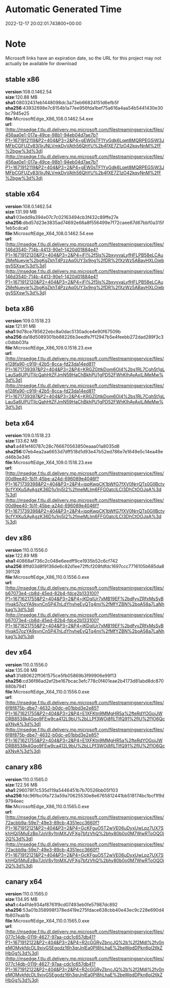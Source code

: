 # Automatic Generated Time
2022-12-17 20:02:01.743800+00:00

# Note
Microsoft links have an expiration date, so the URL for this project may not actually be available for download

## stable x86
**version**:108.0.1462.54  
**size**:120.88 MB  
**sha1**:08032431eb1448098dc3a73eb66824151d6efb5f  
**sha256**:43932698e7c8154b1a77ee956fda1bef75a616a4aa54b5441430e30bc7945e25  
**file**:MicrosoftEdge_X86_108.0.1462.54.exe  
**url**:[http://msedge.f.tlu.dl.delivery.mp.microsoft.com/filestreamingservice/files/456aa0e1-017a-49ce-98b1-94eb04d7ae7b?P1=1671912119&P2=404&P3=2&P4=gEW0sTF1YyGdk6Lqet8MQRPEGSjW3JMFbCGFUZy83j1irJNLVmkDyVAth56QhYU%2b4fXE7Z1zO42kqyNnM%2fF%2bgw%3d%3d](http://msedge.f.tlu.dl.delivery.mp.microsoft.com/filestreamingservice/files/456aa0e1-017a-49ce-98b1-94eb04d7ae7b?P1=1671912119&P2=404&P3=2&P4=gEW0sTF1YyGdk6Lqet8MQRPEGSjW3JMFbCGFUZy83j1irJNLVmkDyVAth56QhYU%2b4fXE7Z1zO42kqyNnM%2fF%2bgw%3d%3d)  

## stable x64
**version**:108.0.1462.54  
**size**:131.99 MB  
**sha1**:03edd9a394e07c7c02163494cb3f432c89ffe27e  
**sha256**:dbd57d23e3835ad74692e66a8f556499e7f72caee67d67bbf0a315f1eb5cdca0  
**file**:MicrosoftEdge_X64_108.0.1462.54.exe  
**url**:[http://msedge.f.tlu.dl.delivery.mp.microsoft.com/filestreamingservice/files/146d3540-714b-4413-90e1-1420d01884e4?P1=1671912120&P2=404&P3=2&P4=iFl%2f5ls%2bxyvvaLyfHFLPB58eLCAu2MeNueyie%2bgKgZkhT4PzzAq0UY3x9ng%2fDR%2fXzWz5ABavHXLOjebgv5SXsw%3d%3d](http://msedge.f.tlu.dl.delivery.mp.microsoft.com/filestreamingservice/files/146d3540-714b-4413-90e1-1420d01884e4?P1=1671912120&P2=404&P3=2&P4=iFl%2f5ls%2bxyvvaLyfHFLPB58eLCAu2MeNueyie%2bgKgZkhT4PzzAq0UY3x9ng%2fDR%2fXzWz5ABavHXLOjebgv5SXsw%3d%3d)  

## beta x86
**version**:109.0.1518.23  
**size**:121.91 MB  
**sha1**:9d78ce785622ebc8a0dac5130adce4e90f67509b  
**sha256**:da18d5089301bb88226b3eedfe7f12947b5e4feebb272dad289f3c3c0dbb03fa  
**file**:MicrosoftEdge_X86_109.0.1518.23.exe  
**url**:[http://msedge.f.tlu.dl.delivery.mp.microsoft.com/filestreamingservice/files/e128fa90-c919-42b5-8cca-fd23da14ed81?P1=1671739397&P2=404&P3=2&P4=KRGZGttkDom6OI4%2bs1RL7Cgh5t1gLLauSa6UPUTlIcQahHtZFJmN59HaChBkhPU1gPD52FWhKlhAyAxlLiMeMw%3d%3d](http://msedge.f.tlu.dl.delivery.mp.microsoft.com/filestreamingservice/files/e128fa90-c919-42b5-8cca-fd23da14ed81?P1=1671739397&P2=404&P3=2&P4=KRGZGttkDom6OI4%2bs1RL7Cgh5t1gLLauSa6UPUTlIcQahHtZFJmN59HaChBkhPU1gPD52FWhKlhAyAxlLiMeMw%3d%3d)  

## beta x64
**version**:109.0.1518.23  
**size**:133.62 MB  
**sha1**:a481ef40787c28c766670563850eaaa01a8035d8  
**sha256**:07eb4ea2aa6653d7dff518d1d93e47b52ed786e7e1649e5c14ea49ed46b3e345  
**file**:MicrosoftEdge_X64_109.0.1518.23.exe  
**url**:[http://msedge.f.tlu.dl.delivery.mp.microsoft.com/filestreamingservice/files/00d9ee40-1b1f-45be-a24d-696089e4046f?P1=1671739398&P2=404&P3=2&P4=jppKwpCK1bWfG7fXV0NrrQTs0GIlBctv9cfYXKuSAyAgzK36D1u1nj5I2%2fmeMLIm6FFG0atclLCl3DhCtOOJqA%3d%3d](http://msedge.f.tlu.dl.delivery.mp.microsoft.com/filestreamingservice/files/00d9ee40-1b1f-45be-a24d-696089e4046f?P1=1671739398&P2=404&P3=2&P4=jppKwpCK1bWfG7fXV0NrrQTs0GIlBctv9cfYXKuSAyAgzK36D1u1nj5I2%2fmeMLIm6FFG0atclLCl3DhCtOOJqA%3d%3d)  

## dev x86
**version**:110.0.1556.0  
**size**:122.89 MB  
**sha1**:40868af736c2c048e6eedff9ce1935b52c6cf742  
**sha256**:8ffd03d8f9136de6c82d1ee72ffcf208fdfdc1697ccc7716105b685da8391128  
**file**:MicrosoftEdge_X86_110.0.1556.0.exe  
**url**:[http://msedge.f.tlu.dl.delivery.mp.microsoft.com/filestreamingservice/files/b67073e4-cb8d-45ed-82b4-fdce2b133100?P1=1671621755&P2=404&P3=2&P4=iKDqIUr7xMB19EF%2bdfyvZRfxMsSyBHvak57ozYA9synCn5P47nLdYhyheEvQTq4mi%2fMfYZBN%2boA58a7LaNhkag%3d%3d](http://msedge.f.tlu.dl.delivery.mp.microsoft.com/filestreamingservice/files/b67073e4-cb8d-45ed-82b4-fdce2b133100?P1=1671621755&P2=404&P3=2&P4=iKDqIUr7xMB19EF%2bdfyvZRfxMsSyBHvak57ozYA9synCn5P47nLdYhyheEvQTq4mi%2fMfYZBN%2boA58a7LaNhkag%3d%3d)  

## dev x64
**version**:110.0.1556.0  
**size**:135.08 MB  
**sha1**:31d80622ff061575ce5fb05869b3f99906e99f13  
**sha256**:cd36f86ad2ef2be167bcac3efc778c0f401eae2b4173d81abd8dc870880b7941  
**file**:MicrosoftEdge_X64_110.0.1556.0.exe  
**url**:[http://msedge.f.tlu.dl.delivery.mp.microsoft.com/filestreamingservice/files/6f8f875b-dbe7-4632-b0dc-e01bbd3e2e85?P1=1671621755&P2=404&P3=2&P4=E1XFKtn9MMgHR5a%2fteRdYOGoiJWDRB8538k4Gqo9FEw9ca412L9bU%2bLLPf3WOi8flLTIfQ91%2flU%2f1O6QcaXNyA%3d%3d](http://msedge.f.tlu.dl.delivery.mp.microsoft.com/filestreamingservice/files/6f8f875b-dbe7-4632-b0dc-e01bbd3e2e85?P1=1671621755&P2=404&P3=2&P4=E1XFKtn9MMgHR5a%2fteRdYOGoiJWDRB8538k4Gqo9FEw9ca412L9bU%2bLLPf3WOi8flLTIfQ91%2flU%2f1O6QcaXNyA%3d%3d)  

## canary x86
**version**:110.0.1565.0  
**size**:122.56 MB  
**sha1**:296078f7c535d119a5446451b7b70526bb05f103  
**sha256**:fdc96fbc0fa723a59a70625530e8e6765812441bb518174bc1bcf1f9d9794eec  
**file**:MicrosoftEdge_X86_110.0.1565.0.exe  
**url**:[http://msedge.f.tlu.dl.delivery.mp.microsoft.com/filestreamingservice/files/72acbb9a-59e7-49e3-89cb-4351ecc3660f?P1=1671912121&P2=404&P3=2&P4=GcKFguO5T2wVE06uDyxUwLpz7UX7SkhHQj5MuEzBp7JoV8y1tnMXJVFXg7bfzVhQ%2bhy80b0o0M7WwRToOQOi2Q%3d%3d](http://msedge.f.tlu.dl.delivery.mp.microsoft.com/filestreamingservice/files/72acbb9a-59e7-49e3-89cb-4351ecc3660f?P1=1671912121&P2=404&P3=2&P4=GcKFguO5T2wVE06uDyxUwLpz7UX7SkhHQj5MuEzBp7JoV8y1tnMXJVFXg7bfzVhQ%2bhy80b0o0M7WwRToOQOi2Q%3d%3d)  

## canary x64
**version**:110.0.1565.0  
**size**:134.95 MB  
**sha1**:c4a4fde934af8761f9cd07493eb0fe57987dc892  
**sha256**:53a01b358998f378ed419e275fdace638cbb40e43ec9c228e690d4fb807eab1b  
**file**:MicrosoftEdge_X64_110.0.1565.0.exe  
**url**:[http://msedge.f.tlu.dl.delivery.mp.microsoft.com/filestreamingservice/files/077c14db-0119-4627-97aa-cdc1c657db41?P1=1671912122&P2=404&P3=2&P4=R2cGGRyZbncJQ%2b%2f2Mdl%2fv0neMOMvkfdcDL9xivG5Egodz16h3qrJnlEa0PI8hLhaE%2beWqdDPkn6pl2tlkZHbGg%3d%3d](http://msedge.f.tlu.dl.delivery.mp.microsoft.com/filestreamingservice/files/077c14db-0119-4627-97aa-cdc1c657db41?P1=1671912122&P2=404&P3=2&P4=R2cGGRyZbncJQ%2b%2f2Mdl%2fv0neMOMvkfdcDL9xivG5Egodz16h3qrJnlEa0PI8hLhaE%2beWqdDPkn6pl2tlkZHbGg%3d%3d)  


